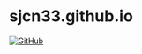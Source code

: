 # sjcn33.github.io
[![GitHub](https://img.shields.io/github/license/sjcn33/sjcn33.github.io)](https://github.com/sjcn33/sjcn33.github.io/blob/main/LICENSE)
